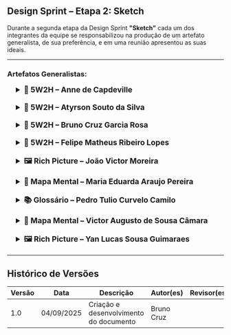 ## Design Sprint – Etapa 2: Sketch

Durante a segunda etapa da Design Sprint **"Sketch"** cada um dos integrantes da equipe se responsabilizou na produção de um artefato generalista, de sua preferência, e em uma reunião apresentou as suas ideais.

---

### Artefatos Generalistas:

<div style="margin-left: 20px">
<details style="margin-bottom: 20px;">
  <summary style="font-size: 1.1rem;"><strong>📄 5W2H – Anne de Capdeville</strong></summary>
<div>

#### _What (O quê)?_

Desenvolver uma **plataforma digital** que conecta estudantes que desejam aprender com tutores que podem ensinar.  
Funcionalidades principais:  
- Tutorias coletivas (com agendamento de horário)  
- Fórum de perguntas e respostas  
- Chat online para tirar dúvidas em tempo real  
- Organização de grupos de estudo

#### _Why (Por quê)?_

Disponibilizar acesso ao conhecimento, incentivar a colaboração e o aprendizado mútuo.  
Criar um ambiente confiável para tutores e alunos, facilitando marcação de horários e acompanhamento do aprendizado.

#### _Where (Onde)?_

Plataforma **web**, disponibilizada para o público geral.

#### _When (Quando)?_

Desenvolvimento durante o semestre da disciplina de **Arquitetura e Desenho de Software**.  
Início: 18/08/2025  
Fim: 15/12/2025

#### _Who (Quem)?_

Equipe do projeto:  
- Anne de Capdeville  
- Atyrson Souto da Silva  
- Bruno Cruz Garcia Rosa  
- Felipe Matheus Ribeiro Lopes  
- João Victor Moreira  
- Maria Eduarda Araujo Pereira  
- Pedro Tulio Curvelo Camilo  
- Victor Augusto de Sousa Câmara  
- Yan Lucas Sousa Guimaraes  

#### _How (Como?)_

Desenvolvimento com **tecnologias web**, seguindo uma metodologia ágil a ser escolhida pelo grupo, entre:  
- Scrum  
- XP  
- OpenUP  
- Kanban

#### _How much (Quanto?)_

O custo inicial será apenas o **tempo de trabalho dos integrantes**, sem custos financeiros.

---


</div>
</details>

<details style="margin-bottom: 20px;">
  <summary style="font-size: 1.1rem;"><strong>📄 5W2H – Atyrson Souto da Silva</strong></summary>
<div>

#### _What (O quê)?_

Desenvolver uma **plataforma web** para conectar pessoas que querem ensinar algo com outras que querem aprender.

#### _Why (Por quê)?_

Para permitir que pessoas interessadas em aprender consigam obter auxílio de quem já possui conhecimento, possibilitando colaboração entre as partes.

#### _Where (Onde)?_

Plataforma online, disponível via navegadores.  
Inicialmente focada na comunidade da **UnB**, podendo expandir futuramente para escopo mais amplo.

#### _When (Quando)?_

Desenvolvimento desde o início do **Design Sprint (01/09/2025)** até a entrega final em **Dezembro/2025**.

#### _Who (Quem)?_

Equipe do projeto:  
- Atyrson Souto da Silva  
- Anne Capdeville  
- Bruno Cruz  
- João  
- Pedro  
- Victor Câmara  
- Felipe  
- Maduh  
- Yan Lucas  

Público-alvo: Comunidade docente e discente, entusiastas e público geral.

#### _How (Como?)_

- Pesquisa de mercado para identificar serviços similares (Cambly, Preply)  
- Reunir requisitos via processos de Engenharia de Requisitos  
- Planejar o MVP com funcionalidades essenciais  
- Definir tecnologias necessárias para o desenvolvimento  
- Testar e validar com usuários reais

#### _How much (Quanto?)_

Inicialmente não haverá custo financeiro para o desenvolvimento do MVP.  
Custos futuros serão definidos após validação e possíveis melhorias e escalabilidade.

---


</div>
</details>

<details style="margin-bottom: 20px;">
  <summary style="font-size: 1.1rem;"><strong>📄 5W2H – Bruno Cruz Garcia Rosa</strong></summary>
<div>

#### _What (O quê)?_

Montaremos um software com o nome **Sei e Posso Ensinar**, lançado para sites web.

#### _Why (Por quê)?_

Para facilitar a obtenção de conhecimento dentre aquelas pessoas que precisam de ajuda.  
Sendo diferente de uma aula expositiva comum, pessoas que têm conhecimento sobre determinado assunto poderão ensinar, proporcionando uma ajuda mais informal e uma melhor conexão entre quem quer aprender e quem quer ensinar.

#### _Where (Onde)?_

Em uma aplicação **Web**, acessível de qualquer dispositivo conectado à internet.

#### _When (Quando)?_

Início em Setembro/2025, com atualizações previstas até Dezembro/2025.

#### _Who (Quem)?_

Equipe do projeto:  
- Anne de Capdeville  
- Atyrson Souto da Silva  
- Bruno Cruz Garcia Rosa  
- Felipe Matheus Ribeiro Lopes  
- João Victor Moreira  
- Maria Eduarda Araujo Pereira  
- Pedro Tulio Curvelo Camilo  
- Victor Augusto de Sousa Câmara  
- Yan Lucas Sousa Guimaraes  

A professora **Milene Serrano** poderá ser consultada para sugestões e auxílio no desenvolvimento.

#### _How (Como?)_

A equipe seguirá uma **metodologia ágil**, a ser definida entre os membros, dentre as opções:  
- RUP  
- OpenUp  
- XP  
- Scrum  
- SAFe  
- Lean  
- Kanban  

#### _How much (Quanto?)_

O investimento inicial será apenas o tempo de trabalho dos membros da equipe.  
A hospedagem do site será realizada em um ambiente gratuito e contínuo.

---


</div>
</details>

<details style="margin-bottom: 20px;">
  <summary style="font-size: 1.1rem;"><strong>📄 5W2H – Felipe Matheus Ribeiro Lopes</strong></summary>
<div>

### 📄 5W2H – Projeto Sei&Possoensinar (Versão Desktop)

**1. What (O quê)?**

* Desenvolver um **software para desktop (Windows e macOS)** que funcionará como uma plataforma de ensino e aprendizado.
* Permitir que especialistas ("Tutores") criem perfis e ofereçam aulas particulares em um ambiente focado e robusto.
* Permitir que usuários ("Aprendizes") encontrem, agendem e participem de aulas diretamente de seus computadores.
* Criar um ambiente de aula virtual completo, com **foco em compartilhamento de tela de alta qualidade**, videochamada, chat e um quadro branco interativo.

**2. Why (Por quê)?**

* Para oferecer um **ambiente de ensino mais imersivo e poderoso**, ideal para aprendizados técnicos que exigem demonstrações (programação, design, software, etc.).
* Para atender a um público que estuda e trabalha primariamente em computadores, proporcionando uma experiência nativa e sem distrações.
* Para valorizar o conhecimento prático, permitindo que tutores demonstrem suas habilidades de forma clara e eficaz.
* Para criar a ferramenta definitiva para aulas particulares online, com mais recursos e estabilidade do que soluções baseadas em navegador.

**3. Who (Quem)?**

* **Equipe do Projeto:** Desenvolvedores de software desktop (multiplataforma), Designer UI/UX (com foco em desktop), Gerente de Produto.
* **Usuários "Tutores":** Profissionais de TI, designers, engenheiros, financistas, acadêmicos e especialistas cujo ensino se beneficia do compartilhamento de tela.
* **Usuários "Aprendizes":** Estudantes universitários, profissionais em requalificação (reskilling/upskilling), e qualquer pessoa que busque um aprendizado focado e detalhado em seu computador.
* **Parceiros Potenciais:** Empresas de software (para tutoriais oficiais), plataformas de cursos online (como complemento ao vivo), escolas técnicas e universidades.

**4. Where (Onde)?**

* **Plataforma Principal:** Um **software para desktop**, disponível para download diretamente através de um **website oficial**.
* **Apoio e Divulgação:** O website oficial será o hub central, contendo informações, blog e o link para download.
* **Comunidade e Marketing:** Marketing de conteúdo, SEO (Search Engine Optimization), e presença em redes sociais profissionais como o LinkedIn.
* **Interações:** Todas as aulas e interações ocorrerão dentro do software instalado no computador do usuário, garantindo um ambiente controlado.

**5. When (Quando)?**

* **Desenvolvimento da Versão Alpha:** Cronograma detalhado a ser definido (previsão: 12-18 semanas).
* **Lançamento (Versão Beta Fechada):** Data a ser definida, com convites para um grupo selecionado de tutores e aprendizes para testes e feedback.
* **Lançamento Público:** Após a estabilização da versão beta, o software será disponibilizado para download no site oficial.
* **Ciclo de Atualizações:** O software terá um ciclo de atualizações periódicas para correção de bugs e implementação de novas funcionalidades, com um sistema de update integrado.

**6. How (Como)?**

* Desenvolvimento de uma aplicação desktop multiplataforma usando tecnologias como **Electron, Tauri ou Qt**, para garantir compatibilidade com Windows e macOS.
* Foco em uma interface limpa, profissional e intuitiva, seguindo as diretrizes de design de cada sistema operacional.
* Criação de perfis de tutores com portfólios e avaliações que reforcem a credibilidade técnica.
* A funcionalidade de **compartilhamento de tela será o recurso central**, garantindo baixa latência e alta resolução.
* Implementação de um sistema de agendamento e pagamento seguro, gerenciado pelo back-end do sistema.
* Criação de um instalador seguro e assinado digitalmente para cada sistema operacional, transmitindo confiança ao usuário no momento do download.
* A estratégia de aquisição será focada em SEO e marketing de conteúdo para atrair usuários que buscam ativamente por soluções de tutoria no Google.

**7. How much (Quanto)?**

* Orçamento detalhado a ser elaborado, considerando as especificidades do desenvolvimento de software para desktop.
* Custos incluirão: desenvolvimento, design, assinaturas de certificados de código, infraestrutura de servidores para o back-end e para distribuição dos instaladores, marketing digital.
* Modelos de monetização a serem explorados: comissão por aula realizada, assinatura mensal para tutores (com diferentes tiers de funcionalidades), ou venda de pacotes de horas/aula.

**Considerações Adicionais:**

* **Performance e Compatibilidade:** É crucial garantir que o software seja leve, estável e funcione bem em uma ampla variedade de configurações de hardware e versões de sistemas operacionais.
* **Segurança:** Sendo um software instalado, a segurança contra vulnerabilidades é ainda mais crítica. O software deve ser rigorosamente testado e os dados do usuário criptografados.
* **Experiência de Instalação e Atualização:** O processo de baixar, instalar e atualizar o software deve ser o mais simples e transparente possível para o usuário.
* **Diferenciação:** A proposta de valor deve ser muito clara em relação a usar simplesmente o Zoom, Google Meet ou outras ferramentas de conferência genéricas. O foco na integração de agendamento, pagamento e descoberta é o principal diferencial.

---


</div>
</details>

<details style="margin-bottom: 20px;">
  <summary style="font-size: 1.1rem;"><strong>🖼️ Rich Picture – João Victor Moreira</strong></summary>
  <p><img src="/Base/imagens/RichPictureJoao.png" style="max-width: 100%; height: auto; margin-top: 10px;" /></p>
</details>

<details style="margin-bottom: 20px;">
  <summary style="font-size: 1.1rem;"><strong>🧠 Mapa Mental – Maria Eduarda Araujo Pereira</strong></summary>
  <p><img src="/Base/imagens/MapaMentalMaria.jpg" style="max-width: 100%; height: auto; margin-top: 10px;" /></p>
</details>

<details style="margin-bottom: 20px;">
  <summary style="font-size: 1.1rem;"><strong>📚 Glossário – Pedro Tulio Curvelo Camilo</strong></summary>
<div>

### Glossário de Termos – Projeto Sei&PossoEnsinar

**Versão:** 1.0  
**Data:** 03 de setembro de 2025

---

## 1. Introdução

Este documento define os termos e conceitos fundamentais utilizados no desenvolvimento e operação da plataforma **Sei&PossoEnsinar**. O objetivo do glossário é estabelecer uma linguagem comum para toda a equipe do projeto, evitando ambiguidades e garantindo comunicação clara e consistente em todas as fases do ciclo de vida do software.

---

## 2. Atores do Sistema (Tipos de Usuários)

* **Usuário**  
  * **Definição:** Termo genérico para qualquer indivíduo que possua uma conta na plataforma. Ao se cadastrar, todo indivíduo é inicialmente um Usuário e pode optar por ativar perfis de **Monitor** ou **Aluno**.

* **Monitor**  
  * **Definição:** Usuário que se cadastra na plataforma com o objetivo de ensinar e compartilhar uma ou mais **Habilidades**. O Monitor descreve suas competências, define sua disponibilidade e gerencia as **Sessões de Ensino** que oferece.  
  * *Exemplo de uso:* "O Monitor de culinária recebeu uma nova solicitação de agendamento."

* **Aluno**  
  * **Definição:** Usuário que utiliza a plataforma com o objetivo de aprender uma nova **Habilidade**. O Aluno busca por Monitores, solicita **Sessões de Ensino** e avalia a experiência após a conclusão.  
  * *Exemplo de uso:* "Um Aluno buscou por aulas de programação e encontrou três Monitores disponíveis."

* **Administrador**  
  * **Definição:** Usuário com privilégios elevados, responsável pela gestão, moderação e manutenção da plataforma. Funções incluem gerenciar contas, moderar conteúdo (perfis e Habilidades) e garantir o bom funcionamento do sistema.

---

## 3. Entidades e Conceitos Centrais

* **Plataforma Sei&PossoEnsinar**  
  * **Definição:** Ecossistema completo do software, incluindo versões para site, desktop e aplicativo móvel. É o ambiente onde **Monitores** e **Alunos** se conectam.

* **Habilidade**  
  * **Definição:** Conhecimento, competência ou matéria específica que um Monitor se propõe a ensinar. Cada Habilidade cadastrada compõe o **Catálogo de Habilidades** da plataforma.  
  * *Exemplo de uso:* "A Habilidade 'Edição de Vídeo para Iniciantes' é uma das mais populares este mês."

* **Sessão de Ensino**  
  * **Definição:** Evento agendado entre um Monitor e um ou mais Alunos para o ensino de uma Habilidade específica. Contém data, hora, duração e formato (online ou presencial).  
  * *Exemplo de uso:* "A Sessão de Ensino de amanhã foi confirmada por ambos os participantes."

* **Conexão**  
  * **Definição:** Vínculo entre um Monitor e um Aluno após a aceitação de uma solicitação de **Sessão de Ensino**, permitindo comunicação direta pelo **Sistema de Mensageria**.

* **Perfil**  
  * **Definição:** Página pessoal de um usuário na plataforma. Contém informações como nome, foto, biografia e, para Monitores, Habilidades oferecidas, avaliações e calendário de disponibilidade.

---

## 4. Funcionalidades e Módulos do Sistema

* **Catálogo de Habilidades**  
  * **Definição:** Área onde todas as Habilidades oferecidas pelos Monitores são listadas e exploráveis pelos Alunos. Funciona como a "vitrine" de conhecimentos disponíveis.

* **Sistema de Busca**  
  * **Definição:** Ferramenta que permite aos Alunos encontrar Habilidades ou Monitores específicos. Critérios de busca incluem palavras-chave, categorias, avaliação do Monitor, preço, etc.

* **Sistema de Agendamento**  
  * **Definição:** Gerencia a disponibilidade dos Monitores e o processo de marcação das **Sessões de Ensino**, incluindo solicitações, confirmações, cancelamentos e reagendamentos.

* **Painel de Controle (Dashboard)**  
  * **Definição:** Área privada e personalizada para cada usuário logado. Exibe próximas Sessões de Ensino, mensagens não lidas, notificações e atalhos para funções mais utilizadas.

* **Sistema de Mensageria**  
  * **Definição:** Chat interno que permite a comunicação direta entre Monitor e Aluno após o estabelecimento de uma **Conexão**.

* **Monitorias ao Vivo**  
  * **Definição:** Funcionalidade que permite aos Alunos visualizarem monitorias acontecendo em tempo real, podendo participar caso sejam públicas.

* **Sistema de Notificações**  
  * **Definição:** Envia alertas sobre eventos importantes, como novas solicitações de sessão, confirmações, cancelamentos ou novas mensagens.

---

## 5. Termos Técnicos

* **API (Interface de Programação de Aplicações)**  
  * **Definição:** Conjunto de rotinas e padrões que governam a comunicação entre o frontend (site, app) e o backend (servidor). Processa todas as solicitações de dados e ações dos usuários.

* **Backend**  
  * **Definição:** Parte do sistema que roda no servidor, responsável por lógica de negócio, processamento de dados, interações com o banco de dados e segurança. Não é visível para o usuário final.

* **Frontend**  
  * **Definição:** Parte da aplicação com a qual o usuário interage diretamente. Corresponde à interface gráfica no navegador (site) ou aplicativos (desktop/móvel).

* **Banco de Dados**  
  * **Definição:** Sistema que armazena todas as informações da plataforma de forma estruturada e persistente (dados de usuários, Habilidades, agendamentos, mensagens, etc.).

* **Endpoint**  
  * **Definição:** Ponto de comunicação específico na API.  
  * *Exemplo de uso:* `/api/Monitores/{id}` para obter os dados de um Monitor específico.

---


</div>
</details>

<details style="margin-bottom: 20px;">
  <summary style="font-size: 1.1rem;"><strong>🧠 Mapa Mental – Victor Augusto de Sousa Câmara </strong></summary>
  <p><img src="/Base/imagens/MapaMentalVictor.jpg" style="max-width: 100%; height: auto; margin-top: 10px;" /></p>
</details>

<details style="margin-bottom: 20px;">
  <summary style="font-size: 1.1rem;"><strong>🖼️ Rich Picture – Yan Lucas Sousa Guimaraes</strong></summary>
  <p><img src="/Base/imagens/RichPictureYan.jpg" style="max-width: 100%; height: auto; margin-top: 10px;" /></p>
</details>
</div>

---

## Histórico de Versões

| Versão | Data       | Descrição                              | Autor(es)  | Revisor(es) |
| ------ | ---------- | -------------------------------------- | ---------- | ----------- |
| 1.0    | 04/09/2025 | Criação e desenvolvimento do documento | Bruno Cruz |             |
